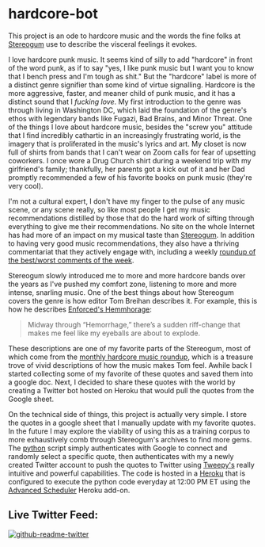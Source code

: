 # hardcore-bot

This project is an ode to hardcore music and the words the fine folks at [Stereogum](https://www.stereogum.com/) use to describe the visceral feelings it evokes.

I love hardcore punk music. It seems kind of silly to add "hardcore" in front of the word punk, as if to say "yes, I like punk music but I want you to know that I bench press and I'm tough as shit." But the "hardcore" label is more of a distinct genre signifier than some kind of virtue signalling. Hardcore is the more aggressive, faster, and meaner child of punk music, and it has a distinct sound that I <i>fucking love</i>. My first introduction to the genre was through living in Washington DC, which laid the foundation of the genre's ethos with legendary bands like Fugazi, Bad Brains, and Minor Threat. One of the things I love about hardcore music, besides the "screw you" attitude that I find incredibly cathartic in an increasingly frustrating world, is the imagery that is proliferated in the music's lyrics and art. My closet is now full of shirts from bands that I can't wear on Zoom calls for fear of upsetting coworkers. I once wore a Drug Church shirt during a weekend trip with my girlfriend's family; thankfully, her parents got a kick out of it and her Dad promptly recommended a few of his favorite books on punk music (they're very cool).  

I'm not a cultural expert, I don't have my finger to the pulse of any music scene, or any scene really, so like most people I get my music recommendations distilled by those that do the hard work of sifting through everything to give me their recommendations. No site on the whole Internet has had more of an impact on my musical taste than [Stereogum](https://www.stereogum.com/). In addition to having very good music recommendations, they also have a thriving commentariat that they actively engage with, including a weekly [roundup of the best/worst comments of the week](https://www.stereogum.com/category/columns/shut-up-dude/). 

Stereogum slowly introduced me to more and more hardcore bands over the years as I've pushed my comfort zone, listening to more and more intense, snarling music. One of the best things about how Stereogum covers the genre is how editor Tom Breihan describes it. For example, this is how he describes [Enforced's Hemmhorage](https://www.stereogum.com/2111306/enforced-hemorrhage/music/):

> Midway through “Hemorrhage,” there’s a sudden riff-change that makes me feel like my eyeballs are about to explode.

These descriptions are one of my favorite parts of the Stereogum, most of which come from the [monthly hardcore music roundup](https://www.stereogum.com/category/columns/let-the-roundup-begin/), which is a treasure trove of vivid descriptions of how the music makes Tom feel. Awhile back I started collecting some of my favorite of these quotes and saved them into a google doc. Next, I decided to share these quotes with the world by creating a Twitter bot hosted on Heroku that would pull the quotes from the Google sheet. 

On the technical side of things, this project is actually very simple. I store the quotes in a google sheet that I manually update with my favorite quotes. In the future I may explore the viability of using this as a training corpus to more exhaustively comb through Stereogum's archives to find more gems. The [python](https://github.com/GWarrenn/hardcore-bot/blob/main/hardcore_bot.py) script simply authenticates with Google to connect and randomly select a specific quote, then authenticates with my a newly created Twitter account to push the quotes to Twitter using [Tweepy's](https://docs.tweepy.org/en/stable/) really intuitive and powerful capabilities. The code is hosted in a [Heroku](https://id.heroku.com/login) that is configured to execute the python code everyday at 12:00 PM ET using the [Advanced Scheduler](https://elements.heroku.com/addons/advanced-scheduler) Heroku add-on.

## Live Twitter Feed:

[![github-readme-twitter](https://github-readme-twitter.gazf.vercel.app/api?id=hardcorebot_&layout=wide)](https://github.com/gazf/github-readme-twitter)
